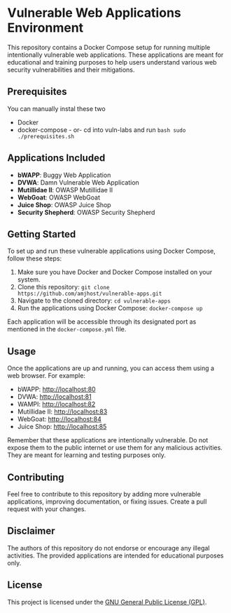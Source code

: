 # Vulnerable Web Applications Environment

This repository contains a Docker Compose setup for running multiple intentionally vulnerable web applications. These applications are meant for educational and training purposes to help users understand various web security vulnerabilities and their mitigations.

## Prerequisites
You can manually instal these two 
-  Docker
- docker-compose
                - or-
cd into vuln-labs and run ```bash sudo ./prerequisites.sh```
## Applications Included

- **bWAPP**: Buggy Web Application
- **DVWA**: Damn Vulnerable Web Application
- **Mutillidae II**: OWASP Mutillidae II
- **WebGoat**: OWASP WebGoat
- **Juice Shop**: OWASP Juice Shop
- **Security Shepherd**: OWASP Security Shepherd

## Getting Started

To set up and run these vulnerable applications using Docker Compose, follow these steps:

1. Make sure you have Docker and Docker Compose installed on your system.
2. Clone this repository: `git clone https://github.com/amjhost/vulnerable-apps.git`
3. Navigate to the cloned directory: `cd vulnerable-apps`
4. Run the applications using Docker Compose: `docker-compose up`

Each application will be accessible through its designated port as mentioned in the `docker-compose.yml` file.

## Usage

Once the applications are up and running, you can access them using a web browser. For example:

- bWAPP: [http://localhost:80](http://localhost:80)
- DVWA: [http://localhost:81](http://localhost:81)
- WAMPI: [http://localhost:82](http://localhost:82)
- Mutillidae II: [http://localhost:83](http://localhost:83)
- WebGoat: [http://localhost:84](http://localhost:84)
- Juice Shop: [http://localhost:85](http://localhost:85)

Remember that these applications are intentionally vulnerable. Do not expose them to the public internet or use them for any malicious activities. They are meant for learning and testing purposes only.

## Contributing

Feel free to contribute to this repository by adding more vulnerable applications, improving documentation, or fixing issues. Create a pull request with your changes.

## Disclaimer

The authors of this repository do not endorse or encourage any illegal activities. The provided applications are intended for educational purposes only.

## License

This project is licensed under the [GNU General Public License (GPL)](LICENSE).
